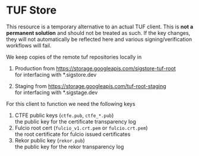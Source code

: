 # TUF Store

This resource is a temporary alternative to an actual TUF client.
This is **not a permanent solution** and should not be treated as such.
If the key changes, they will not automatically be reflected here
and various signing/verification workflows will fail.

We keep copies of the remote tuf repositories locally in
1. Production from https://storage.googleapis.com/sigstore-tuf-root \
   for interfacing with *.sigstore.dev

2. Staging from https://storage.googleapis.com/tuf-root-staging \
   for interfacing with *.sigstage.dev

For this client to function we need the following keys
1. CTFE public keys (`ctfe.pub`, `ctfe_*.pub`) \
   the public key for the certificate transparency log
2. Fulcio root cert (`fulcio_v1.crt.pem` or `fulcio.crt.pem`) \
   the root certificate for fulcio issued certificates
3. Rekor public key (`rekor.pub`) \
   the public key for the rekor transparency log
